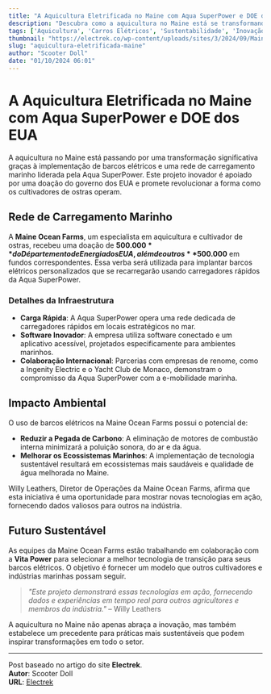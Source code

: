 ```yaml
---
title: "A Aquicultura Eletrificada no Maine com Aqua SuperPower e DOE dos EUA"
description: "Descubra como a aquicultura no Maine está se transformando com a eletrificação de barcos através de parcerias inovadoras."
tags: ['Aquicultura', 'Carros Elétricos', 'Sustentabilidade', 'Inovação', 'Maine']
thumbnail: "https://electrek.co/wp-content/uploads/sites/3/2024/09/Maine-electric-Aquaculture.jpg?quality=82&strip=all&w=1400"
slug: "aquicultura-eletrificada-maine"
author: "Scooter Doll"
date: "01/10/2024 06:01"
---
```


# A Aquicultura Eletrificada no Maine com Aqua SuperPower e DOE dos EUA

A aquicultura no Maine está passando por uma transformação significativa graças à implementação de barcos elétricos e uma rede de carregamento marinho liderada pela Aqua SuperPower. Este projeto inovador é apoiado por uma doação do governo dos EUA e promete revolucionar a forma como os cultivadores de ostras operam.

## Rede de Carregamento Marinho

A **Maine Ocean Farms**, um especialista em aquicultura e cultivador de ostras, recebeu uma doação de **$500.000** do Départemento de Energia dos EUA, além de outros **$500.000** em fundos correspondentes. Essa verba será utilizada para implantar barcos elétricos personalizados que se recarregarão usando carregadores rápidos da Aqua SuperPower.

### Detalhes da Infraestrutura
- **Carga Rápida**: A Aqua SuperPower opera uma rede dedicada de carregadores rápidos em locais estratégicos no mar.
- **Software Inovador**: A empresa utiliza software conectado e um aplicativo acessível, projetados especificamente para ambientes marinhos.
- **Colaboração Internacional**: Parcerias com empresas de renome, como a Ingenity Electric e o Yacht Club de Monaco, demonstram o compromisso da Aqua SuperPower com a e-mobilidade marinha.

## Impacto Ambiental

O uso de barcos elétricos na Maine Ocean Farms possui o potencial de:
- **Reduzir a Pegada de Carbono**: A eliminação de motores de combustão interna minimizará a poluição sonora, do ar e da água.
- **Melhorar os Ecossistemas Marinhos**: A implementação de tecnologia sustentável resultará em ecossistemas mais saudáveis e qualidade de água melhorada no Maine.

Willy Leathers, Diretor de Operações da Maine Ocean Farms, afirma que esta iniciativa é uma oportunidade para mostrar novas tecnologias em ação, fornecendo dados valiosos para outros na indústria.

## Futuro Sustentável

As equipes da Maine Ocean Farms estão trabalhando em colaboração com a **Vita Power** para selecionar a melhor tecnologia de transição para seus barcos elétricos. O objetivo é fornecer um modelo que outros cultivadores e indústrias marinhas possam seguir.

> *"Este projeto demonstrará essas tecnologias em ação, fornecendo dados e experiências em tempo real para outros agricultores e membros da indústria."* – Willy Leathers  

A aquicultura no Maine não apenas abraça a inovação, mas também estabelece um precedente para práticas mais sustentáveis que podem inspirar transformações em todo o setor.

---  
Post baseado no artigo do site **Electrek**.  
**Autor**: Scooter Doll  
**URL**: [Electrek](https://electrek.co/2024/09/30/aquaculture-going-electric-maine-aqua-superpower-us-doe/)